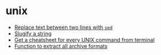 # unix 

* [Replace text between two lines with `sed`](replace-text-between-two-lines-with-sed.md)
* [Slugify a string](slugify-a-string.md)
* [Get a cheatsheet for every UNIX command from terminal](get-a-cheatsheet-for-every-unix-command-from-terminal.md)
* [Function to extract all archive formats](function-to-extract-all-archive-formats.md)
